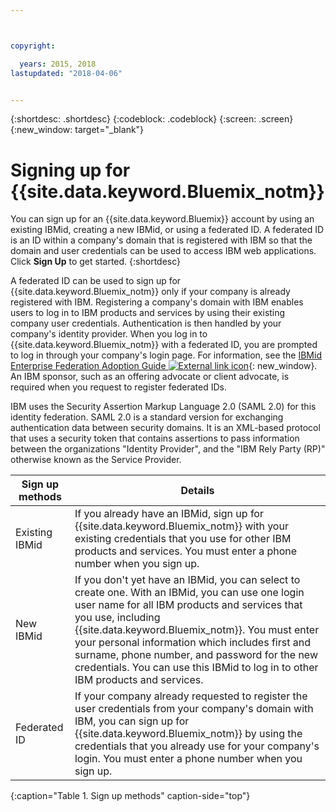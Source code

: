 ```yaml
---



copyright:

  years: 2015, 2018
lastupdated: "2018-04-06"


---
```


{:shortdesc: .shortdesc}
{:codeblock: .codeblock}
{:screen: .screen}
{:new_window: target="_blank"}

# Signing up for {{site.data.keyword.Bluemix_notm}}

You can sign up for an {{site.data.keyword.Bluemix}} account by using an existing IBMid, creating a new IBMid, or using a federated ID. A federated ID is an ID within a company's domain that is registered with IBM so that the domain and user credentials can be used to access IBM web applications. Click **Sign Up** to get started.
{:shortdesc}


A federated ID can be used to sign up for {{site.data.keyword.Bluemix_notm}} only if your company is already registered with IBM. Registering a company's domain with IBM enables users to log in to IBM products and services by using their existing company user credentials. Authentication is then handled by your company's identity provider. When you log in to {{site.data.keyword.Bluemix_notm}} with a federated ID, you are prompted to log in through your company's login page. For information, see the [IBMid Enterprise Federation Adoption Guide ![External link icon](../icons/launch-glyph.svg)](https://ibm.box.com/v/IBMid-Federation-Guide){: new_window}. An IBM sponsor, such as an offering advocate or client advocate, is required when you request to register federated IDs.

IBM uses the Security Assertion Markup Language 2.0 (SAML 2.0) for this identity federation. SAML 2.0 is a standard version for exchanging authentication data between security domains. It is an XML-based protocol that uses a security token  that contains assertions to pass information between the organizations "Identity Provider", and the "IBM Rely Party (RP)" otherwise known as the Service Provider.

| Sign up methods | Details |    
|-----------------|---------|
|Existing IBMid | If you already have an IBMid, sign up for {{site.data.keyword.Bluemix_notm}} with your existing credentials that you use for other IBM products and services. You must enter a phone number when you sign up. |
|New IBMid | If you don't yet have an IBMid, you can select to create one. With an IBMid, you can use one login user name for all IBM products and services that you use, including {{site.data.keyword.Bluemix_notm}}. You must enter your personal information which includes first and surname, phone number, and password for the new credentials. You can use this IBMid to log in to other IBM products and services.  |
|Federated ID | If your company already requested to register the user credentials from your company's domain with IBM, you can sign up for {{site.data.keyword.Bluemix_notm}} by using the credentials that you already use for your company's login. You must enter a phone number when you sign up. |
{:caption="Table 1. Sign up methods" caption-side="top"}
